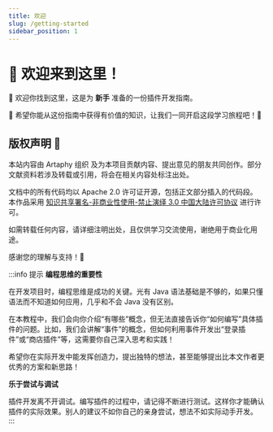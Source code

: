 ```yaml
---
title: 欢迎
slug: /getting-started
sidebar_position: 1
---
```


# 🎉 欢迎来到这里！

👋 欢迎你找到这里，这是为 **新手** 准备的一份插件开发指南。

🌟 希望你能从这份指南中获得有价值的知识，让我们一同开启这段学习旅程吧！🚀

## 版权声明 📜

本站内容由 Artaphy 组织 及为本项目贡献内容、提出意见的朋友共同创作。部分文献资料若涉及转载或引用，将会在相关内容处标注出处。

文档中的所有代码均以 Apache 2.0 许可证开源，包括正文部分插入的代码段。  
本作品采用 [知识共享署名-非商业性使用-禁止演绎 3.0 中国大陆许可协议](http://creativecommons.org/licenses/by-nc-nd/3.0/cn/) 进行许可。

如需转载任何内容，请详细注明出处，且仅供学习交流使用，谢绝用于商业化用途。

感谢您的理解与支持！🙏

:::info 提示
**编程思维的重要性**

在开发项目时，编程思维是成功的关键。光有 Java 语法基础是不够的，如果只懂语法而不知道如何应用，几乎和不会 Java 没有区别。

在本教程中，我们会向你介绍“有哪些”概念，但无法直接告诉你“如何编写”具体插件的问题。比如，我们会讲解“事件”的概念，但如何利用事件开发出“登录插件”或“商店插件”等，这需要你自己深入思考和实践！

希望你在实际开发中能发挥创造力，提出独特的想法，甚至能够提出比本文作者更优秀的方案和新思路！

**乐于尝试与调试**

插件开发离不开调试。编写插件的过程中，请记得不断进行测试。这样你才能确认插件的实际效果。别人的建议不如你自己的亲身尝试，想法不如实际动手开发。
:::
